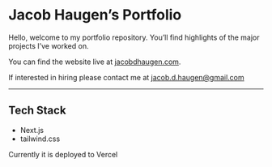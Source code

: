 # Jacob Haugen’s Portfolio

Hello, welcome to my portfolio repository. You’ll find highlights of the major projects I’ve worked on. 

You can find the website live at [jacobdhaugen.com](https://jacobdhaugen.com).

If interested in hiring please contact me at [jacob.d.haugen@gmail.com](mailto:jacob.d.haugen@gmail.com)

---

## Tech Stack

- Next.js
- tailwind.css

Currently it is deployed to Vercel